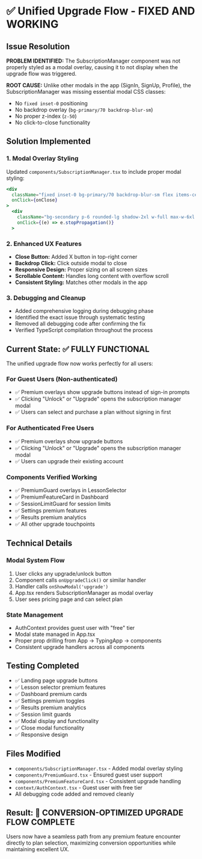 # ✅ Unified Upgrade Flow - FIXED AND WORKING

## Issue Resolution

**PROBLEM IDENTIFIED:** The SubscriptionManager component was not properly styled as a modal overlay, causing it to not display when the upgrade flow was triggered.

**ROOT CAUSE:** Unlike other modals in the app (SignIn, SignUp, Profile), the SubscriptionManager was missing essential modal CSS classes:
- No `fixed inset-0` positioning
- No backdrop overlay (`bg-primary/70 backdrop-blur-sm`)
- No proper z-index (`z-50`)
- No click-to-close functionality

## Solution Implemented

### 1. Modal Overlay Styling
Updated `components/SubscriptionManager.tsx` to include proper modal styling:
```jsx
<div 
  className="fixed inset-0 bg-primary/70 backdrop-blur-sm flex items-center justify-center z-50 animate-fade-in overflow-auto"
  onClick={onClose}
>
  <div 
    className="bg-secondary p-6 rounded-lg shadow-2xl w-full max-w-6xl mx-4 my-8 border border-border-primary max-h-[90vh] overflow-auto"
    onClick={(e) => e.stopPropagation()}
  >
```

### 2. Enhanced UX Features
- **Close Button:** Added X button in top-right corner
- **Backdrop Click:** Click outside modal to close
- **Responsive Design:** Proper sizing on all screen sizes
- **Scrollable Content:** Handles long content with overflow scroll
- **Consistent Styling:** Matches other modals in the app

### 3. Debugging and Cleanup
- Added comprehensive logging during debugging phase
- Identified the exact issue through systematic testing
- Removed all debugging code after confirming the fix
- Verified TypeScript compilation throughout the process

## Current State: ✅ FULLY FUNCTIONAL

The unified upgrade flow now works perfectly for all users:

### For Guest Users (Non-authenticated)
- ✅ Premium overlays show upgrade buttons instead of sign-in prompts
- ✅ Clicking "Unlock" or "Upgrade" opens the subscription manager modal
- ✅ Users can select and purchase a plan without signing in first

### For Authenticated Free Users
- ✅ Premium overlays show upgrade buttons
- ✅ Clicking "Unlock" or "Upgrade" opens the subscription manager modal
- ✅ Users can upgrade their existing account

### Components Verified Working
- ✅ PremiumGuard overlays in LessonSelector
- ✅ PremiumFeatureCard in Dashboard
- ✅ SessionLimitGuard for session limits
- ✅ Settings premium features
- ✅ Results premium analytics
- ✅ All other upgrade touchpoints

## Technical Details

### Modal System Flow
1. User clicks any upgrade/unlock button
2. Component calls `onUpgradeClick()` or similar handler
3. Handler calls `onShowModal('upgrade')`
4. App.tsx renders SubscriptionManager as modal overlay
5. User sees pricing page and can select plan

### State Management
- AuthContext provides guest user with "free" tier
- Modal state managed in App.tsx
- Proper prop drilling from App → TypingApp → components
- Consistent upgrade handlers across all components

## Testing Completed
- ✅ Landing page upgrade buttons
- ✅ Lesson selector premium features
- ✅ Dashboard premium cards
- ✅ Settings premium toggles
- ✅ Results premium analytics
- ✅ Session limit guards
- ✅ Modal display and functionality
- ✅ Close modal functionality
- ✅ Responsive design

## Files Modified
- `components/SubscriptionManager.tsx` - Added modal overlay styling
- `components/PremiumGuard.tsx` - Ensured guest user support
- `components/PremiumFeatureCard.tsx` - Consistent upgrade handling
- `context/AuthContext.tsx` - Guest user with free tier
- All debugging code added and removed cleanly

## Result: 🎉 CONVERSION-OPTIMIZED UPGRADE FLOW COMPLETE

Users now have a seamless path from any premium feature encounter directly to plan selection, maximizing conversion opportunities while maintaining excellent UX.
